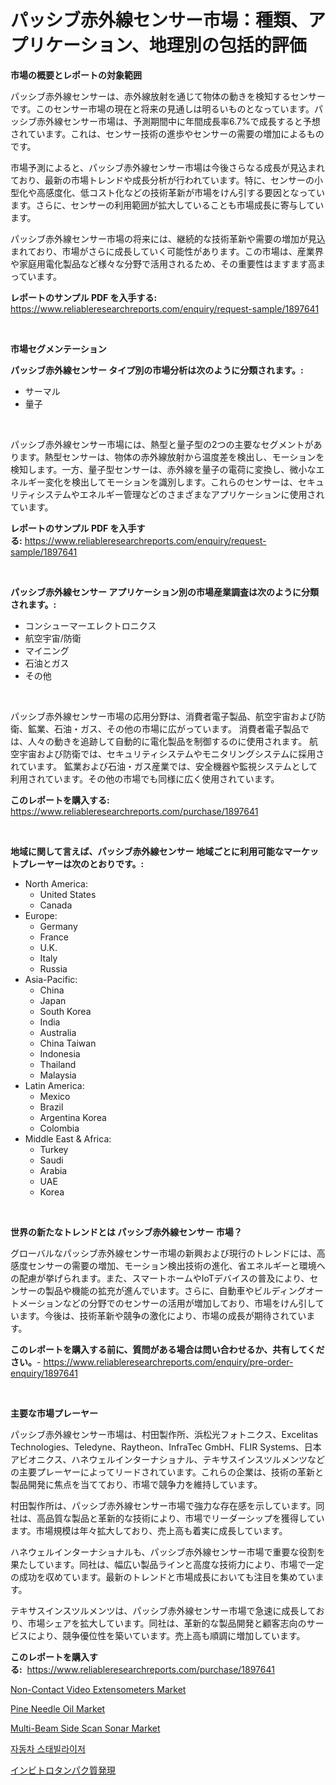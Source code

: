 <p><h1>パッシブ赤外線センサー市場：種類、アプリケーション、地理別の包括的評価</h1></p><p><strong>市場の概要とレポートの対象範囲</strong></p>
<p><p>パッシブ赤外線センサーは、赤外線放射を通じて物体の動きを検知するセンサーです。このセンサー市場の現在と将来の見通しは明るいものとなっています。パッシブ赤外線センサー市場は、予測期間中に年間成長率6.7%で成長すると予想されています。これは、センサー技術の進歩やセンサーの需要の増加によるものです。</p><p>市場予測によると、パッシブ赤外線センサー市場は今後さらなる成長が見込まれており、最新の市場トレンドや成長分析が行われています。特に、センサーの小型化や高感度化、低コスト化などの技術革新が市場をけん引する要因となっています。さらに、センサーの利用範囲が拡大していることも市場成長に寄与しています。</p><p>パッシブ赤外線センサー市場の将来には、継続的な技術革新や需要の増加が見込まれており、市場がさらに成長していく可能性があります。この市場は、産業界や家庭用電化製品など様々な分野で活用されるため、その重要性はますます高まっています。</p></p>
<p><strong>レポートのサンプル PDF を入手する:</strong> <a href="https://www.reliableresearchreports.com/enquiry/request-sample/1897641">https://www.reliableresearchreports.com/enquiry/request-sample/1897641</a></p>
<p>&nbsp;</p>
<p><strong>市場セグメンテーション</strong></p>
<p><strong>パッシブ赤外線センサー タイプ別の市場分析は次のように分類されます。:</strong></p>
<p><ul><li>サーマル</li><li>量子</li></ul></p>
<p>&nbsp;</p>
<p><p>パッシブ赤外線センサー市場には、熱型と量子型の2つの主要なセグメントがあります。熱型センサーは、物体の赤外線放射から温度差を検出し、モーションを検知します。一方、量子型センサーは、赤外線を量子の電荷に変換し、微小なエネルギー変化を検出してモーションを識別します。これらのセンサーは、セキュリティシステムやエネルギー管理などのさまざまなアプリケーションに使用されています。</p></p>
<p><strong>レポートのサンプル PDF を入手する:</strong>&nbsp;<a href="https://www.reliableresearchreports.com/enquiry/request-sample/1897641">https://www.reliableresearchreports.com/enquiry/request-sample/1897641</a></p>
<p>&nbsp;</p>
<p><strong> パッシブ赤外線センサー アプリケーション別の市場産業調査は次のように分類されます。:</strong></p>
<p><ul><li>コンシューマーエレクトロニクス</li><li>航空宇宙/防衛</li><li>マイニング</li><li>石油とガス</li><li>その他</li></ul></p>
<p>&nbsp;</p>
<p><p>パッシブ赤外線センサー市場の応用分野は、消費者電子製品、航空宇宙および防衛、鉱業、石油・ガス、その他の市場に広がっています。 消費者電子製品では、人々の動きを追跡して自動的に電化製品を制御するのに使用されます。 航空宇宙および防衛では、セキュリティシステムやモニタリングシステムに採用されています。 鉱業および石油・ガス産業では、安全機器や監視システムとして利用されています。その他の市場でも同様に広く使用されています。</p></p>
<p><strong>このレポートを購入する:</strong>&nbsp; <a href="https://www.reliableresearchreports.com/purchase/1897641">https://www.reliableresearchreports.com/purchase/1897641</a></p>
<p>&nbsp;</p>
<p><strong>地域に関して言えば、パッシブ赤外線センサー 地域ごとに利用可能なマーケットプレーヤーは次のとおりです。:</strong></p>
<p><ul>
    <li>
        North America:
        <ul>
            <li>United States</li>
            <li>Canada</li>
        </ul>
    </li>
    <li>
        Europe:
        <ul>
            <li>Germany</li>
            <li>France</li>
            <li>U.K.</li>
            <li>Italy</li>
            <li>Russia</li>
        </ul>
    </li>
    <li>
        Asia-Pacific:
        <ul>
            <li>China</li>
            <li>Japan</li>
            <li>South Korea</li>
            <li>India</li>
            <li>Australia</li>
            <li>China Taiwan</li>
            <li>Indonesia</li>
            <li>Thailand</li>
            <li>Malaysia</li>
        </ul>
    </li>
    <li>
        Latin America:
        <ul>
            <li>Mexico</li>
            <li>Brazil</li>
            <li>Argentina Korea</li>
            <li>Colombia</li>
        </ul>
    </li>
    <li>
        Middle East & Africa:
        <ul>
            <li>Turkey</li>
            <li>Saudi</li>
            <li>Arabia</li>
            <li>UAE</li>
            <li>Korea</li>
        </ul>
    </li>
    </ul></p>
<p>&nbsp;</p>
<p><strong>世界の新たなトレンドとは パッシブ赤外線センサー 市場？</strong></p>
<p><p>グローバルなパッシブ赤外線センサー市場の新興および現行のトレンドには、高感度センサーの需要の増加、モーション検出技術の進化、省エネルギーと環境への配慮が挙げられます。また、スマートホームやIoTデバイスの普及により、センサーの製品や機能の拡充が進んでいます。さらに、自動車やビルディングオートメーションなどの分野でのセンサーの活用が増加しており、市場をけん引しています。今後は、技術革新や競争の激化により、市場の成長が期待されています。</p></p>
<p><strong>このレポートを購入する前に、質問がある場合は問い合わせるか、共有してください。</strong>- <a href="https://www.reliableresearchreports.com/enquiry/pre-order-enquiry/1897641">https://www.reliableresearchreports.com/enquiry/pre-order-enquiry/1897641</a></p>
<p>&nbsp;</p>
<p><strong>主要な市場プレーヤー</strong></p>
<p><p>パッシブ赤外線センサー市場は、村田製作所、浜松光フォトニクス、Excelitas Technologies、Teledyne、Raytheon、InfraTec GmbH、FLIR Systems、日本アビオニクス、ハネウェルインターナショナル、テキサスインスツルメンツなどの主要プレーヤーによってリードされています。これらの企業は、技術の革新と製品開発に焦点を当てており、市場で競争力を維持しています。</p><p>村田製作所は、パッシブ赤外線センサー市場で強力な存在感を示しています。同社は、高品質な製品と革新的な技術により、市場でリーダーシップを獲得しています。市場規模は年々拡大しており、売上高も着実に成長しています。</p><p>ハネウェルインターナショナルも、パッシブ赤外線センサー市場で重要な役割を果たしています。同社は、幅広い製品ラインと高度な技術力により、市場で一定の成功を収めています。最新のトレンドと市場成長においても注目を集めています。</p><p>テキサスインスツルメンツは、パッシブ赤外線センサー市場で急速に成長しており、市場シェアを拡大しています。同社は、革新的な製品開発と顧客志向のサービスにより、競争優位性を築いています。売上高も順調に増加しています。</p></p>
<p><strong>このレポートを購入する:</strong>&nbsp;&nbsp;<a href="https://www.reliableresearchreports.com/purchase/1897641">https://www.reliableresearchreports.com/purchase/1897641</a></p>
<p><p><a href="https://issuu.com/reportprime-2/docs/non-contact-video-extensometers-market-size-2030.p">Non-Contact Video Extensometers Market</a></p><p><a href="https://github.com/provorikovar/Market-Research-Report-List-3/blob/main/pine-needle-oil-market.md">Pine Needle Oil Market</a></p><p><a href="https://simplistic-meeting-7ee.notion.site/Multi-Beam-Side-Scan-Sonar-Market-Growth-Market-Trends-COVID-19-Impact-and-Forecasts-for-period-f-92e68019d74445e68354ccba04ae0309">Multi-Beam Side Scan Sonar Market</a></p><p><a href="https://github.com/oajzkywllm460/Market-Research-Report-List-1/blob/main/8172171193066.md">자동차 스태빌라이저</a></p><p><a href="https://medium.com/@elishelacruz56456/%E3%82%A4%E3%83%B3%E3%83%93%E3%83%88%E3%83%AD%E3%83%97%E3%83%AD%E3%83%86%E3%82%A4%E3%83%B3%E7%99%BA%E7%8F%BE%E5%B8%82%E5%A0%B4%E3%81%AF-%E5%B8%82%E5%A0%B4%E3%82%B7%E3%82%A7%E3%82%A2-%E3%82%B5%E3%82%A4%E3%82%BA-2031%E5%B9%B4%E3%81%BE%E3%81%A7%E3%81%AE%E4%BA%88%E6%B8%AC%E3%81%BE%E3%81%A7%E3%81%AB%E7%84%A6%E7%82%B9%E3%82%92%E5%BD%93%E3%81%A6%E3%81%A6%E3%81%84%E3%81%BE%E3%81%99-198eb489ef16">インビトロタンパク質発現</a></p></p>